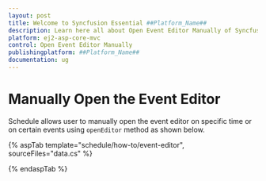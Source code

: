 ```yaml
---
layout: post
title: Welcome to Syncfusion Essential ##Platform_Name##
description: Learn here all about Open Event Editor Manually of Syncfusion Essential ##Platform_Name## widgets based on HTML5 and jQuery.
platform: ej2-asp-core-mvc
control: Open Event Editor Manually
publishingplatform: ##Platform_Name##
documentation: ug
---
```


# Manually Open the Event Editor

Schedule allows user to manually open the event editor on specific time or on certain events using `openEditor` method as shown below.

{% aspTab template="schedule/how-to/event-editor", sourceFiles="data.cs"  %}

{% endaspTab %}
